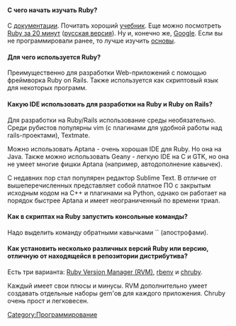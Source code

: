 #### С чего начать изучать Ruby?

С [документации](http://www.ruby-doc.org/core/). Почитать хороший
[учебник](http://ru.wikibooks.org/wiki/Ruby). Еще можно посмотреть
[Ruby за 20
минут](http://www.ruby-lang.org/en/documentation/quickstart/)
([русская
версия](http://preview.ruby-lang.org/ru/documentation/quickstart/)).
Ну и, конечно же, [Google](http://www.google.ru/). Если вы не
программировали ранее, то лучше изучить
[основы](http://lib.ru/CTOTOR/starterkit.txt).

#### Для чего используется Ruby?

Преимущественно для разработки Web-приложений с помощью фреймворка Ruby
on Rails. Также используется как скриптовый язык для некоторых программ.

#### Какую IDE использовать для разработки на Ruby и Ruby on Rails?

Для разработки на Ruby/Rails использование среды необязательно. Среди
рубистов популярны vim (с плагинами для удобной работы над
rails-проектами), Textmate.

Можно использовать Aptana - очень хорошая IDE для Ruby. Но она на Java.
Также можно использовать Geany - легкую IDE на C и GTK, но она не умеет
многие фишки Aptana (например, автодополнение кавычек).

С недавних пор стал популярен редактор Sublime Text. В отличие от
вышеперечисленных представляет собой платное ПО с закрытым
исходным кодом на C++ и плагинами на Python, однако он работает
на порядок быстрее Aptana и имеет неограниченный по времени триал.

#### Как в скриптах на Ruby запустить консольные команды?

Надо выделить команду обратными кавычками \`\` (апострофами).

#### Как установить несколько различных версий Ruby или версию, отличную от находящейся в репозитории дистрибутива?

Есть три варианта: [Ruby Version Manager (RVM)](https://rvm.io/),
[rbenv](https://github.com/sstephenson/rbenv/) и
[chruby](https://github.com/postmodern/chruby).

Каждый имеет свои плюсы и минусы. RVM дополнительно умеет создавать
отдельные наборы gem'ов для каждого приложения. Chruby очень прост
и легковесен.

[Category:Программирование](Category:Программирование "wikilink")